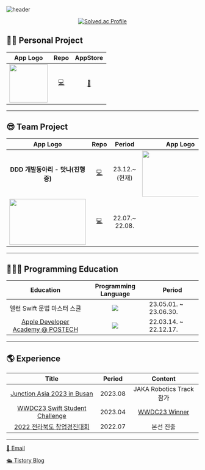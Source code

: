 ![header](https://capsule-render.vercel.app/api?type=waving&color=auto&height=300&section=header&text=Hi~%20I'm%20Joonyong%20Ji%20&fontSize=90&animation=fadeIn&fontAlignY=38)

<div align="center">
  
  [![Solved.ac Profile](http://mazassumnida.wtf/api/v2/generate_badge?boj=wnsdyds403)](https://solved.ac/wnsdyds403)
</div>

## 🧑‍💻 Personal Project
|App Logo|Repo|AppStore|
|:-:|:-:|:-:|
|<img width="100" src="https://user-images.githubusercontent.com/98405970/237044910-fe4743f8-77d5-423e-a123-09f6bd4fced4.png">|[💻](https://github.com/JUNY0110/FocusBook)|[🍎](https://apps.apple.com/kr/app/focusbook/id6448801067?l=en)|
-----
## 😎 Team Project
|App Logo|Repo|Period|App Logo|Repo|Period|
|:-:|:-:|:-:|:-:|:-:|:-:|
|**DDD 개발동아리 - 맛나(진행중)**|[💻](https://github.com/DDD-Community/DDD10-TEOPLE-iOS)|23.12.~ (현재)|<img width="200" height="120" src="https://user-images.githubusercontent.com/98405970/237053392-3cc8d1d1-1429-4f49-b7c6-c6b0f461f4e5.png">|[💻](https://github.com/Samsamhada)|22.09.~ 22.12.|
|<img width="200" height="120" src="https://user-images.githubusercontent.com/98405970/237052967-23efcaf5-d1c0-4911-b810-0da48bcba539.png">|[💻](https://github.com/JamongSoda/IntoHistory)|22.07.~ 22.08.|
-----
## 🏃🏻‍♂️ Programming Education
|Education|Programming Language|Period|
|:-:|:-:|-|
|앨런 Swift 문법 마스터 스쿨|<img src="https://img.shields.io/badge/Swift-D22128?style=for-the-badge&logo=Swift&logoColor=white" style="height : auto; margin-left : 10px; margin-right : 10px;"/>|23.05.01. ~ 23.06.30.|
|[Apple Developer Academy @ POSTECH](https://github.com/DeveloperAcademy-POSTECH)|<img src="https://img.shields.io/badge/Swift-D22128?style=for-the-badge&logo=Swift&logoColor=white" style="height : auto; margin-left : 10px; margin-right : 10px;"/>|22.03.14. ~ 22.12.17.|
-----

## 🌎 Experience
|Title|Period|Content|
|:-:|:-:|:-:|
|[Junction Asia 2023 in Busan](https://github.com/DareForce/junction-iOS)|2023.08|JAKA Robotics Track 참가|
|[WWDC23 Swift Student Challenge](https://www.wwdcscholars.com/)|2023.04|[WWDC23 Winner](https://www.wwdcscholars.com/s/C9366B5C-A295-4554-8AD8-3BF60546D36B/2023)|
|[2022 전라북도 창업경진대회](https://github.com/Eddy-Meenu/Jikyeojulge)|2022.07|본선 진출|
-----

[📮 Email](wnsdyds403@gmail.com)

[🛳️ Tistory Blog](https://developer-eddy403.tistory.com)
